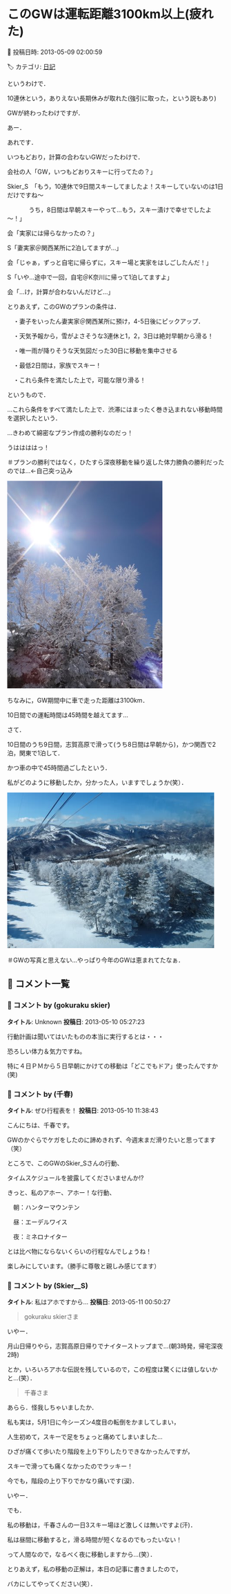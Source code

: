 # このGWは運転距離3100km以上(疲れた)

📅 投稿日時: 2013-05-09 02:00:59

🏷️ カテゴリ: [日記](cc4b5682fb7b8b144980957a978653fb0.md)

というわけで．


10連休という，ありえない長期休みが取れた(強引に取った，という説もあり)


GWが終わったわけですが．





あー．


あれです．


いつもどおり，計算の合わないGWだったわけで．





会社の人「GW，いつもどおりスキーに行ってたの？」





Skier_S　「もう，10連休で9日間スキーしてましたよ！スキーしていないのは1日だけですね～


　　    　   うち，8日間は早朝スキーやって…もう，スキー漬けで幸せでしたよ～！」





会「実家には帰らなかったの？」





S「妻実家＠関西某所に2泊してますが…」





会「じゃぁ，ずっと自宅に帰らずに，スキー場と実家をはしごしたんだ！」





S「いや…途中で一回，自宅＠K奈川に帰って1泊してますよ」





会「…け，計算が合わないんだけど…」





とりあえず，このGWのプランの条件は．


　・妻子をいったん妻実家＠関西某所に預け，4-5日後にピックアップ．


　・天気予報から，雪がよさそうな3連休と1，2，3日は絶対早朝から滑る！


　・唯一雨が降りそうな天気図だった30日に移動を集中させる


　・最低2日間は，家族でスキー！


　・これら条件を満たした上で，可能な限り滑る！


というもので．


…これら条件をすべて満たした上で．渋滞にはまったく巻き込まれない移動時間を選択したという．


…きわめて綿密なプラン作成の勝利なのだっ！


うははははっ！


＃プランの勝利ではなく，ひたすら深夜移動を繰り返した体力勝負の勝利だったのでは…←自己突っ込み




![2476a18da21862cfe962f36afc5d91b3.jpg](images/2476a18da21862cfe962f36afc5d91b3.jpg)







ちなみに，GW期間中に車で走った距離は3100km．


10日間での運転時間は45時間を越えてます…


さて．


10日間のうち9日間，志賀高原で滑って(うち8日間は早朝から)，かつ関西で2泊，関東で1泊して．


かつ車の中で45時間過ごしたという．


私がどのように移動したか，分かった人，いますでしょうか(笑）．




![591beb2e5b40f54133ec855bd9e3c4e8.jpg](images/591beb2e5b40f54133ec855bd9e3c4e8.jpg)




＃GWの写真と思えない…やっぱり今年のGWは恵まれてたなぁ．

## 💬 コメント一覧

### 💬 コメント by (gokuraku skier)
**タイトル**: Unknown
**投稿日**: 2013-05-10 05:27:23

行動計画は聞いてはいたものの本当に実行するとは・・・

恐ろしい体力＆気力ですね。



特に４日ＰＭから５日早朝にかけての移動は「どこでもドア」使ったんですか(笑)

### 💬 コメント by (千春)
**タイトル**: ぜひ行程表を！
**投稿日**: 2013-05-10 11:38:43

こんにちは、千春です。

GWのかぐらでケガをしたのに諦めきれず、今週末まだ滑りたいと思ってます（笑）



ところで、このGWのSkier_Sさんの行動、

タイムスケジュールを披露してくださいませんか!?



きっと、私のアホー、アホー！な行動、

　朝：ハンターマウンテン

　昼：エーデルワイス

　夜：ミネロナイター

とは比べ物にならないくらいの行程なんでしょうね！

楽しみにしています。（勝手に尊敬と親しみ感じてます）

### 💬 コメント by (Skier__S)
**タイトル**: 私はアホですから…
**投稿日**: 2013-05-11 00:50:27

>gokuraku skierさま

いやー．

月山日帰りやら，志賀高原日帰りでナイターストップまで…(朝3時発，帰宅深夜2時)

とか，いろいろアホな伝説を残しているので，この程度は驚くには値しないかと…(笑）．



>千春さま

あらら．怪我しちゃいましたか．

私も実は，5月1日に今シーズン4度目の転倒をかましてしまい，

人生初めて，スキーで足をちょっと痛めてしまいました…

ひざが痛くて歩いたり階段を上り下りしたりできなかったんですが，

スキーで滑っても痛くなかったのでラッキー！

今でも，階段の上り下りでかなり痛いです(涙)．



いやー．

でも．

私の移動は，千春さんの一日3スキー場ほど激しくは無いですよ(汗)．

私は昼間に移動すると，滑る時間が短くなるのでもったいない！

って人間なので，なるべく夜に移動しますから…(笑）．



とりあえず，私の移動の正解は，本日の記事に書きましたので，

バカにしてやってください(笑）．

